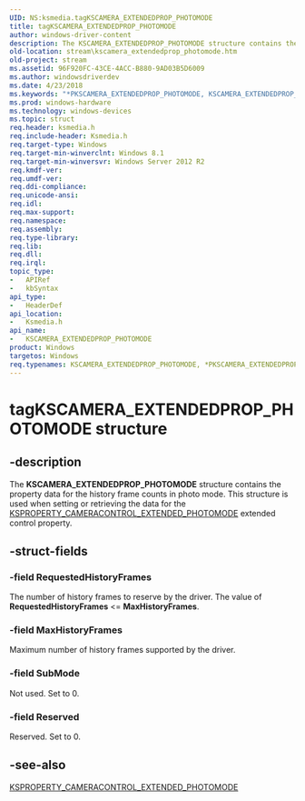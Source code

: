 ```yaml
---
UID: NS:ksmedia.tagKSCAMERA_EXTENDEDPROP_PHOTOMODE
title: tagKSCAMERA_EXTENDEDPROP_PHOTOMODE
author: windows-driver-content
description: The KSCAMERA_EXTENDEDPROP_PHOTOMODE structure contains the property data for the history frame counts in photo mode.
old-location: stream\kscamera_extendedprop_photomode.htm
old-project: stream
ms.assetid: 96F920FC-43CE-4ACC-B880-9AD03B5D6009
ms.author: windowsdriverdev
ms.date: 4/23/2018
ms.keywords: "*PKSCAMERA_EXTENDEDPROP_PHOTOMODE, KSCAMERA_EXTENDEDPROP_PHOTOMODE, KSCAMERA_EXTENDEDPROP_PHOTOMODE structure [Streaming Media Devices], PKSCAMERA_EXTENDEDPROP_PHOTOMODE, PKSCAMERA_EXTENDEDPROP_PHOTOMODE structure pointer [Streaming Media Devices], ksmedia/KSCAMERA_EXTENDEDPROP_PHOTOMODE, ksmedia/PKSCAMERA_EXTENDEDPROP_PHOTOMODE, stream.kscamera_extendedprop_photomode, tagKSCAMERA_EXTENDEDPROP_PHOTOMODE"
ms.prod: windows-hardware
ms.technology: windows-devices
ms.topic: struct
req.header: ksmedia.h
req.include-header: Ksmedia.h
req.target-type: Windows
req.target-min-winverclnt: Windows 8.1
req.target-min-winversvr: Windows Server 2012 R2
req.kmdf-ver: 
req.umdf-ver: 
req.ddi-compliance: 
req.unicode-ansi: 
req.idl: 
req.max-support: 
req.namespace: 
req.assembly: 
req.type-library: 
req.lib: 
req.dll: 
req.irql: 
topic_type:
-	APIRef
-	kbSyntax
api_type:
-	HeaderDef
api_location:
-	Ksmedia.h
api_name:
-	KSCAMERA_EXTENDEDPROP_PHOTOMODE
product: Windows
targetos: Windows
req.typenames: KSCAMERA_EXTENDEDPROP_PHOTOMODE, *PKSCAMERA_EXTENDEDPROP_PHOTOMODE
---
```


# tagKSCAMERA_EXTENDEDPROP_PHOTOMODE structure


## -description


The <b>KSCAMERA_EXTENDEDPROP_PHOTOMODE</b> structure contains the property data for the history  frame counts in photo mode. This structure is used when setting or retrieving the data for the <a href="https://msdn.microsoft.com/library/windows/hardware/dn917959">KSPROPERTY_CAMERACONTROL_EXTENDED_PHOTOMODE</a> extended control property.


## -struct-fields




### -field RequestedHistoryFrames

The number of history frames to reserve by the driver. The value of <b>RequestedHistoryFrames</b> &lt;= <b>MaxHistoryFrames</b>.


### -field MaxHistoryFrames

Maximum number of history frames supported by the driver.


### -field SubMode

Not used. Set to 0.


### -field Reserved

Reserved. Set to 0.


## -see-also




<a href="https://msdn.microsoft.com/library/windows/hardware/dn917959">KSPROPERTY_CAMERACONTROL_EXTENDED_PHOTOMODE</a>
 

 


